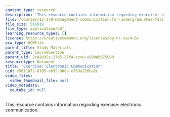 ```yaml
---
content_type: resource
description: 'This resource contains information regarding exercise: electronic communication.'
file: /courses/15-279-management-communication-for-undergraduates-fall-2012/e56110728705ab32908ae789a216ba2c_MIT15_279F12_electComm.pdf
file_size: 566919
file_type: application/pdf
learning_resource_types: []
license: https://creativecommons.org/licenses/by-nc-sa/4.0/
ocw_type: OCWFile
parent_title: Study Materials
parent_type: CourseSection
parent_uid: 2c42035c-27d5-37f4-ccc0-c890eb375090
resourcetype: Document
title: 'Exercise: Electronic Communication'
uid: e5611072-8705-ab32-908a-e789a216ba2c
video_files:
  video_thumbnail_file: null
video_metadata:
  youtube_id: null
---
```

This resource contains information regarding exercise: electronic communication.